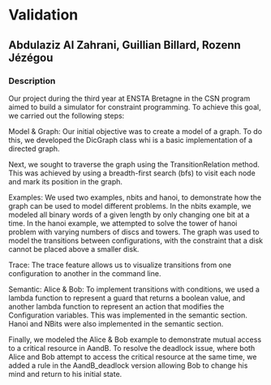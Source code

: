 # Validation

## Abdulaziz Al Zahrani, Guillian Billard, Rozenn Jézégou

### Description

Our project during the third year at ENSTA Bretagne in the CSN program aimed to build a simulator for constraint programming. To achieve this goal, we carried out the following steps:

Model & Graph: Our initial objective was to create a model of a graph. To do this, we developed the DicGraph class whi is a basic implementation of a directed graph.

Next, we sought to traverse the graph using the TransitionRelation method. This was achieved by using a breadth-first search (bfs) to visit each node and mark its position in the graph.

Examples: We used two examples, nbits and hanoi, to demonstrate how the graph can be used to model different problems. In the nbits example, we modeled all binary words of a given length by only changing one bit at a time. In the hanoi example, we attempted to solve the tower of hanoi problem with varying numbers of discs and towers. The graph was used to model the transitions between configurations, with the constraint that a disk cannot be placed above a smaller disk.

Trace: The trace feature allows us to visualize transitions from one configuration to another in the command line.

Semantic: Alice & Bob: To implement transitions with conditions, we used a lambda function to represent a guard that returns a boolean value, and another lambda function to represent an action that modifies the Configuration variables. This was implemented in the semantic section.
Hanoi and NBits were also implemented in the semantic section.

Finally, we modeled the Alice & Bob example to demonstrate mutual access to a critical resource in AandB. To resolve the deadlock issue, where both Alice and Bob attempt to access the critical resource at the same time, we added a rule in the AandB_deadlock version allowing Bob to change his mind and return to his initial state.

